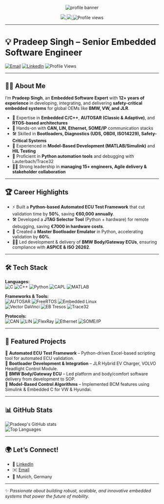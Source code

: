 <!-- Banner or Profile Header -->
<p align="center">
  <img src="https://capsule-render.vercel.app/api?type=waving&color=0:4F8A8B,100:72C3DC&height=200&section=header&text=Pradeep%20Singh&fontSize=48&fontColor=ffffff" alt="profile banner"/>
</p>

<p align="center">
  <a href="https://www.linkedin.com/in/pradeepsinghembeddedengineer/">
    <img src="https://img.shields.io/badge/LinkedIn-pradeepsinghembeddedengineer-blue?style=flat-square&logo=linkedin" />
  </a>
  <a href="mailto:pradeepsingh7789@gmail.com">
    <img src="https://img.shields.io/badge/Email-pradeepsingh7789%40gmail.com-red?style=flat-square&logo=gmail&logoColor=white" />
  </a>
  <img src="https://komarev.com/ghpvc/?username=pradeepsingh&style=flat-square&color=0A66C2" alt="Profile views" />
</p>

---

# 💡 Pradeep Singh – Senior Embedded Software Engineer  

[![Email](https://img.shields.io/badge/Email-pradeepsingh7789%40gmail.com-red?style=flat&logo=gmail)](mailto:pradeepsingh7789@gmail.com) [![LinkedIn](https://img.shields.io/badge/LinkedIn-Connect-blue?style=flat&logo=linkedin)](https://www.linkedin.com/in/pradeepsinghembeddedengineer/) ![Profile Views](https://komarev.com/ghpvc/?username=pradeepsingh&label=Profile%20views&color=0e75b6&style=flat) 

---

## 👨‍💻 About Me  
I’m **Pradeep Singh**, an **Embedded Software Expert** with **12+ years of experience** in developing, integrating, and delivering **safety-critical embedded systems** for global OEMs like **BMW, VW, and JLR**.  

- 🔧 Expertise in **Embedded C/C++**, **AUTOSAR (Classic & Adaptive)**, and **RTOS-based architectures**  
- 📡 Hands-on with **CAN, LIN, Ethernet, SOME/IP** communication stacks  
- 🛠️ Skilled in **Bootloaders, Diagnostics (UDS, OBDII, ISO14229), Safety-Critical Systems**  
- 🧩 Experienced in **Model-Based Development (MATLAB/Simulink)** and **HIL Testing**  
- 🐍 Proficient in **Python automation tools** and debugging with Lauterbach/Trace32  
- 👨‍💼 Strong leadership in **managing 15+ engineers, Agile delivery & stakeholder collaboration**  

---

## 🏆 Career Highlights  
- ⚡ Built a **Python-based Automated ECU Test Framework** that cut validation time by **50%**, saving **€60,000 annually**.  
- 🛠️ Developed a **JTAG Selector Tool** (Python + hardware) for remote debugging, saving **€7000 in hardware costs**.  
- 🔄 Created a **Master Bootloader Emulator** in Python, accelerating validation by **60%**.  
- 👨‍💻 Led development & delivery of **BMW Body/Gateway ECUs**, ensuring compliance with **ASPICE & ISO 26262**.  

---

## 🛠️ Tech Stack  

**Languages:**  
![C](https://img.shields.io/badge/C-00599C?style=flat&logo=c&logoColor=white) 
![C++](https://img.shields.io/badge/C++-00599C?style=flat&logo=c%2B%2B&logoColor=white) 
![Python](https://img.shields.io/badge/Python-3776AB?style=flat&logo=python&logoColor=white) 
![CAPL](https://img.shields.io/badge/CAPL-1E90FF?style=flat&logo=vector&logoColor=white) 
![MATLAB](https://img.shields.io/badge/MATLAB-0076A8?style=flat&logo=mathworks&logoColor=white)  

**Frameworks & Tools:**  
![AUTOSAR](https://img.shields.io/badge/AUTOSAR-FF6600?style=flat&logo=autosar&logoColor=white) 
![FreeRTOS](https://img.shields.io/badge/FreeRTOS-009688?style=flat&logo=freertos&logoColor=white) 
![Embedded Linux](https://img.shields.io/badge/Embedded%20Linux-333333?style=flat&logo=linux&logoColor=white)  
![Vector DaVinci](https://img.shields.io/badge/Vector-DaVinci-red?style=flat&logo=vector&logoColor=white) 
![EB Tresos](https://img.shields.io/badge/EB-Tresos-blue?style=flat) 
![Trace32](https://img.shields.io/badge/Trace32-Debugger-green?style=flat)  

**Protocols:**  
![CAN](https://img.shields.io/badge/CAN-00599C?style=flat&logo=car&logoColor=white) 
![LIN](https://img.shields.io/badge/LIN-006400?style=flat) 
![FlexRay](https://img.shields.io/badge/FlexRay-8B0000?style=flat) 
![Ethernet](https://img.shields.io/badge/Ethernet-228B22?style=flat&logo=ethernet&logoColor=white) 
![SOME/IP](https://img.shields.io/badge/SOME--IP-FF8C00?style=flat)  

---

## 📂 Featured Projects  
🔹 **Automated ECU Test Framework** – Python-driven Excel-based scripting tool for automated ECU validation.  
🔹 **Bootloader Development & Integration** – JLR Hybrid EV Charger, VOLVO Headlight Control Module.  
🔹 **BMW Body/Gateway ECU** – Led platform and body/comfort software delivery from development to SOP.  
🔹 **Model-Based Control Algorithms** – Implemented BCM features using Simulink & Embedded C for VW & Hyundai.  

---

## 📊 GitHub Stats  
![Pradeep's GitHub stats](https://github-readme-stats.vercel.app/api?username=pradeepsingh&show_icons=true&theme=tokyonight)  
![Top Languages](https://github-readme-stats.vercel.app/api/top-langs/?username=pradeepsingh&layout=compact&theme=tokyonight)  

---

## 🌍 Let’s Connect!  
- 💼 [LinkedIn](https://www.linkedin.com/in/pradeepsinghembeddedengineer/)  
- ✉️ [Email](mailto:pradeepsingh7789@gmail.com)  
- 📍 Munich, Germany  

---

✨ *Passionate about building robust, scalable, and innovative embedded systems that power the future of mobility.*  
